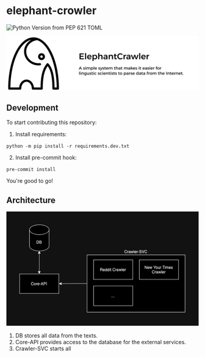 # elephant-crowler
![Python Version from PEP 621 TOML](https://img.shields.io/python/required-version-toml?tomlFilePath=https%3A%2F%2Fraw.githubusercontent.com%2Fstupidcucumber%2Felephant-crowler%2Frefs%2Fheads%2Fmain%2Fpyproject.toml)

![Logotype](./assets/logo.png)


## Development
To start contributing this repository:

1. Install requirements:
```
python -m pip install -r requirements.dev.txt
```

2. Install pre-commit hook:
```
pre-commit install
```

You're good to go!

## Architecture
![Architecture](./assets/architecture.png)

1. DB stores all data from the texts.
2. Core-API provides access to the database for the external services.
3. Crawler-SVC starts all
